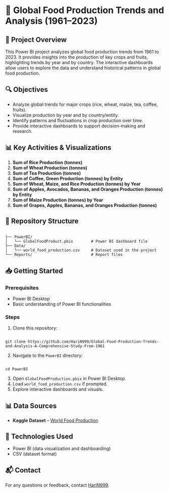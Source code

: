 # 🌾 Global Food Production Trends and Analysis (1961–2023)

## 📘 Project Overview
This Power BI project analyzes global food production trends from 1961 to 2023. It provides insights into the production of key crops and fruits, highlighting trends by year and by country. The interactive dashboards allow users to explore the data and understand historical patterns in global food production.

## 🔍 Objectives
- Analyze global trends for major crops (rice, wheat, maize, tea, coffee, fruits).
- Visualize production by year and by country/entity.
- Identify patterns and fluctuations in crop production over time.
- Provide interactive dashboards to support decision-making and research.

## 📊 Key Activities & Visualizations
1. **Sum of Rice Production (tonnes)** 
2. **Sum of Wheat Production (tonnes)** 
3. **Sum of Tea Production (tonnes)** 
4. **Sum of Coffee, Green Production (tonnes) by Entity** 
5. **Sum of Wheat, Maize, and Rice Production (tonnes) by Year**
6. **Sum of Apples, Avocados, Bananas, and Oranges Production (tonnes) by Entity** 
7. **Sum of Maize Production (tonnes) by Year**
8. **Sum of Grapes, Apples, Bananas, and Oranges Production (tonnes)**

## 📁 Repository Structure
```

├── PowerBI/
│   └── GlobalFoodProduct.pbix        # Power BI dashboard file
├── Data/
│   └── world_food_production.csv     # Dataset used in the project
└── Reports/                          # Report files

```

## 📥 Getting Started
### Prerequisites
- Power BI Desktop
- Basic understanding of Power BI functionalities

### Steps
1. Clone this repository:
```

git clone https://github.com/HariN999/Global-Food-Production-Trends-and-Analysis-A-Comprehensive-Study-From-1961

```
2. Navigate to the `PowerBI` directory:
```

cd PowerBI

```
3. Open `GlobalFoodProduction.pbix` in Power BI Desktop.
4. Load `world_food_production.csv` if prompted.
5. Explore interactive dashboards and visuals.

## 📊 Data Sources
- **Kaggle Dataset** – [World Food Production](https://www.kaggle.com/datasets/rafsunahmad/world-food-production)

## 🔧 Technologies Used
- Power BI (data visualization and dashboarding)
- CSV (dataset format)

## 📬 Contact
For any questions or feedback, contact [HariN999](https://github.com/HariN999).
```
